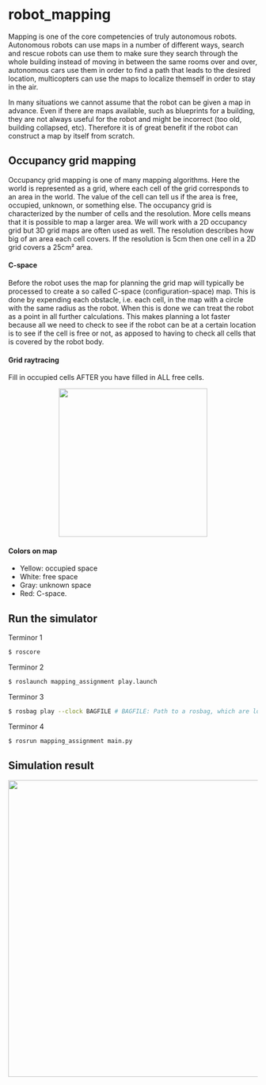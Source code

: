 # robot_mapping

Mapping is one of the core competencies of truly autonomous robots. Autonomous robots can use maps in a number of different ways, search and rescue robots can use them to make sure they search through the whole building instead of moving in between the same rooms over and over, autonomous cars use them in order to find a path that leads to the desired location, multicopters can use the maps to localize themself in order to stay in the air.

In many situations we cannot assume that the robot can be given a map in advance. Even if there are maps available, such as blueprints for a building, they are not always useful for the robot and might be incorrect (too old, building collapsed, etc). Therefore it is of great benefit if the robot can construct a map by itself from scratch.

## Occupancy grid mapping

Occupancy grid mapping is one of many mapping algorithms. Here the world is represented as a grid, where each cell of the grid corresponds to an area in the world. The value of the cell can tell us if the area is free, occupied, unknown, or something else. The occupancy grid is characterized by the number of cells and the resolution. More cells means that it is possible to map a larger area. We will work with a 2D occupancy grid but 3D grid maps are often used as well. The resolution describes how big of an area each cell covers. If the resolution is 5cm then one cell in a 2D grid covers a 25cm² area.

#### C-space

Before the robot uses the map for planning the grid map will typically be processed to create a so called C-space (configuration-space) map. This is done by expending each obstacle, i.e. each cell, in the map with a circle with the same radius as the robot. When this is done we can treat the robot as a point in all further calculations. This makes planning a lot faster because all we need to check to see if the robot can be at a certain location is to see if the cell is free or not, as apposed to having to check all cells that is covered by the robot body.

#### Grid raytracing

Fill in occupied cells AFTER you have filled in ALL free cells.

<p align="center">
  <img src="https://user-images.githubusercontent.com/62132206/138614072-80616a3b-1362-4fa6-9841-38a027697478.png" width="300">
</p>

#### Colors on map

* Yellow: occupied space
* White: free space
* Gray: unknown space
* Red: C-space.


## Run the simulator

Terminor 1

```bash
$ roscore
```

Terminor 2

```bash
$ roslaunch mapping_assignment play.launch
```

Terminor 3

```bash
$ rosbag play --clock BAGFILE # BAGFILE: Path to a rosbag, which are located here: mapping_assignment/bags/
```

Terminor 4

```bash
$ rosrun mapping_assignment main.py
```

## Simulation result

<p align="center">
  <img src="https://user-images.githubusercontent.com/62132206/137804639-fe2ab29b-333c-4385-b9d8-b2332268e9a0.gif" width="600">
</p>
